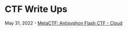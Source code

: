 # **CTF Write Ups**

May 31, 2022 - [MetaCTF: Antisyphon Flash CTF - Cloud](/MetaCTF_2022/Antisyhon%20Flash%20CTF%20Cloud "Title")